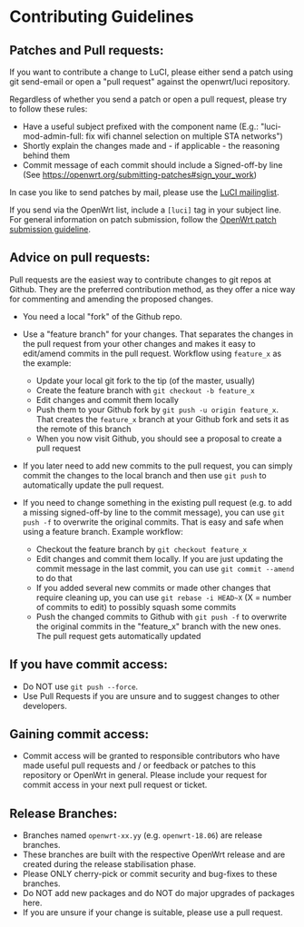 # Contributing Guidelines

## Patches and Pull requests:

If you want to contribute a change to LuCI, please either send a patch using git send-email
or open a "pull request" against the openwrt/luci repository.

Regardless of whether you send a patch or open a pull request, please try to follow these rules:

* Have a useful subject prefixed with the component name
    (E.g.: "luci-mod-admin-full: fix wifi channel selection on multiple STA networks")
* Shortly explain the changes made and - if applicable - the reasoning behind them
* Commit message of each commit should include a Signed-off-by line
    (See <https://openwrt.org/submitting-patches#sign_your_work>)

In case you like to send patches by mail, please use the [LuCI mailinglist](https://lists.subsignal.org/mailman/listinfo/luci).

If you send via the OpenWrt list, include a `[luci]` tag in your subject line.
For general information on patch submission, follow the [OpenWrt patch submission guideline](https://openwrt.org/submitting-patches).

## Advice on pull requests:

Pull requests are the easiest way to contribute changes to git repos at Github. They are the preferred contribution method, as they offer a nice way for commenting and amending the proposed changes.

* You need a local "fork" of the Github repo.
* Use a "feature branch" for your changes. That separates the changes in the pull request from your other changes and makes it easy to edit/amend commits in the pull request. Workflow using `feature_x` as the example:
  - Update your local git fork to the tip (of the master, usually)
  - Create the feature branch with `git checkout -b feature_x`
  - Edit changes and commit them locally
  - Push them to your Github fork by `git push -u origin feature_x`. That creates the `feature_x` branch at your Github fork and sets it as the remote of this branch
  - When you now visit Github, you should see a proposal to create a pull request

* If you later need to add new commits to the pull request, you can simply commit the changes to the local branch and then use `git push` to automatically update the pull request.

* If you need to change something in the existing pull request (e.g. to add a missing signed-off-by line to the commit message), you can use `git push -f` to overwrite the original commits. That is easy and safe when using a feature branch. Example workflow:
  - Checkout the feature branch by `git checkout feature_x`
  - Edit changes and commit them locally. If you are just updating the commit message in the last commit, you can use `git commit --amend` to do that
  - If you added several new commits or made other changes that require cleaning up, you can use `git rebase -i HEAD~X` (X = number of commits to edit) to possibly squash some commits
  - Push the changed commits to Github with `git push -f` to overwrite the original commits in the "feature_x" branch with the new ones. The pull request gets automatically updated

## If you have commit access:

* Do NOT use `git push --force`.
* Use Pull Requests if you are unsure and to suggest changes to other developers.

## Gaining commit access:

* Commit access will be granted to responsible contributors who have made
  useful pull requests and / or feedback or patches to this repository or
  OpenWrt in general. Please include your request for commit access in your
  next pull request or ticket.

## Release Branches:

* Branches named `openwrt-xx.yy` (e.g. `openwrt-18.06`) are release branches.
* These branches are built with the respective OpenWrt release and are created
  during the release stabilisation phase.
* Please ONLY cherry-pick or commit security and bug-fixes to these branches.
* Do NOT add new packages and do NOT do major upgrades of packages here.
* If you are unsure if your change is suitable, please use a pull request.
